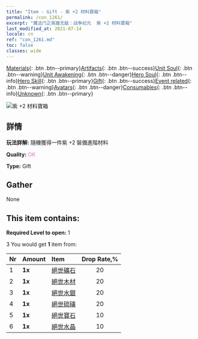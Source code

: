 ```yaml
---
title: "Item - Gift - 紫 +2 材料寶箱"
permalink: /con_1261/
excerpt: "魔法门之英雄无敌：战争纪元  紫 +2 材料寶箱"
last_modified_at: 2021-07-14
locale: cn
ref: "con_1261.md"
toc: false
classes: wide
---
```

 [Materials](/ItemsCN/){: .btn .btn--primary}[Artifacts](/ItemsCN/Artifacts/){: .btn .btn--success}[Unit Soul](/ItemsCN/UnitSoul/){: .btn .btn--warning}[Unit Awakening](/ItemsCN/UnitAwakening/){: .btn .btn--danger}[Hero Soul](/ItemsCN/HeroSoul/){: .btn .btn--info}[Hero Skill](/ItemsCN/HeroSkill/){: .btn .btn--primary}[Gift](/ItemsCN/Gift/){: .btn .btn--success}[Event related](/ItemsCN/Events/){: .btn .btn--warning}[Avatars](/ItemsCN/Avatars/){: .btn .btn--danger}[Consumables](/ItemsCN/Consumables/){: .btn .btn--info}[Unknown](/ItemsCN/Unknown/){: .btn .btn--primary}

 ![紫 +2 材料寶箱](/images/t/i_304002.png)

## 詳情
 **玩法詳解:** 隨機獲得一件紫 +2 裝備進階材料

 **Quality:** <span style="color: #DA70D6">OK</span>

 **Type:** Gift

## Gather

  None

## This item contains:

 **Required Level to open:** 1

 3 You would get **1** item  from:

  | Nr | Amount |     Item    | Drop Rate,% |
  |:---|:-------|:------------|:---------:|
  | 1 |  **1x** | [絕世礦石](/cn/Items/mat_47/) | 20 | 
  | 2 |  **1x** | [絕世木材](/cn/Items/mat_48/) | 20 | 
  | 3 |  **1x** | [絕世水銀](/cn/Items/mat_49/) | 20 | 
  | 4 |  **1x** | [絕世硫磺](/cn/Items/mat_50/) | 20 | 
  | 5 |  **1x** | [絕世寶石](/cn/Items/mat_51/) | 10 | 
  | 6 |  **1x** | [絕世水晶](/cn/Items/mat_52/) | 10 | 
